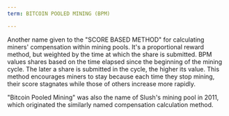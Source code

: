 ```yaml
---
term: BITCOIN POOLED MINING (BPM)

---
```

Another name given to the "SCORE BASED METHOD" for calculating miners' compensation within mining pools. It's a proportional reward method, but weighted by the time at which the share is submitted. BPM values shares based on the time elapsed since the beginning of the mining cycle. The later a share is submitted in the cycle, the higher its value. This method encourages miners to stay because each time they stop mining, their score stagnates while those of others increase more rapidly.

"Bitcoin Pooled Mining" was also the name of Slush's mining pool in 2011, which originated the similarly named compensation calculation method.